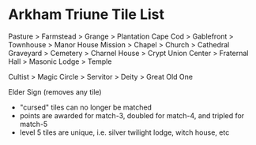 # Arkham Triune Tile List

Pasture > Farmstead > Grange > Plantation
Cape Cod > Gablefront > Townhouse > Manor House
Mission > Chapel > Church > Cathedral
Graveyard > Cemetery > Charnel House > Crypt
Union Center > Fraternal Hall > Masonic Lodge > Temple

Cultist > Magic Circle > Servitor > Deity > Great Old One

Elder Sign (removes any tile)

- "cursed" tiles can no longer be matched
- points are awarded for match-3, doubled for match-4, and tripled for match-5
- level 5 tiles are unique, i.e. silver twilight lodge, witch house, etc
